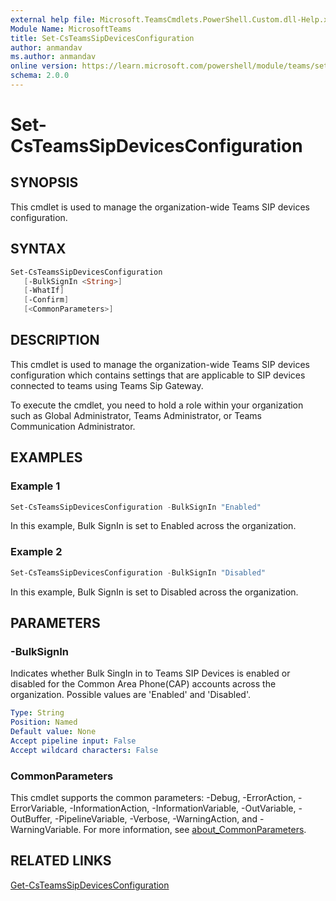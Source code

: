 ```yaml
---
external help file: Microsoft.TeamsCmdlets.PowerShell.Custom.dll-Help.xml
Module Name: MicrosoftTeams
title: Set-CsTeamsSipDevicesConfiguration
author: anmandav
ms.author: anmandav
online version: https://learn.microsoft.com/powershell/module/teams/set-csteamssipdevicesconfiguration
schema: 2.0.0
---
```


# Set-CsTeamsSipDevicesConfiguration

## SYNOPSIS

This cmdlet is used to manage the organization-wide Teams SIP devices configuration.

## SYNTAX

```powershell
Set-CsTeamsSipDevicesConfiguration
   [-BulkSignIn <String>]
   [-WhatIf]
   [-Confirm]
   [<CommonParameters>]
```

## DESCRIPTION

This cmdlet is used to manage the organization-wide Teams SIP devices configuration which contains settings that are applicable to SIP devices connected to teams using Teams Sip Gateway.

To execute the cmdlet, you need to hold a role within your organization such as Global Administrator, Teams Administrator, or Teams Communication Administrator.

## EXAMPLES

### Example 1

```powershell
Set-CsTeamsSipDevicesConfiguration -BulkSignIn "Enabled"
```
In this example, Bulk SignIn is set to Enabled across the organization.

### Example 2

```powershell
Set-CsTeamsSipDevicesConfiguration -BulkSignIn "Disabled"
```
In this example, Bulk SignIn is set to Disabled across the organization.

## PARAMETERS

### -BulkSignIn
Indicates whether Bulk SingIn in to Teams SIP Devices is enabled or disabled for the Common Area Phone(CAP) accounts across the organization. Possible values are 'Enabled' and 'Disabled'.

```yaml
Type: String
Position: Named
Default value: None
Accept pipeline input: False
Accept wildcard characters: False
```

### CommonParameters
This cmdlet supports the common parameters: -Debug, -ErrorAction, -ErrorVariable, -InformationAction, -InformationVariable, -OutVariable, -OutBuffer, -PipelineVariable, -Verbose, -WarningAction, and -WarningVariable. For more information, see [about_CommonParameters](https://go.microsoft.com/fwlink/?LinkID=113216).

## RELATED LINKS

[Get-CsTeamsSipDevicesConfiguration](Get-CsTeamsSipDevicesConfiguration.md)
